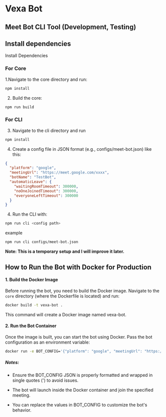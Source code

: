 # Vexa Bot 

## Meet Bot CLI Tool  (Development, Testing)

## Install dependencies
Install Dependencies
### For Core
1.Navigate to the core directory and run:
```bash
npm install
```
2. Build the core:
```bash
npm run build
```

### For CLI
3. Navigate to the cli directory and run
```bash
npm install
```
4. Create a config file in JSON format (e.g., configs/meet-bot.json) like this:
```json
{
  "platform": "google",
  "meetingUrl": "https://meet.google.com/xxxx",
  "botName": "TestBot",
  "automaticLeave": {
    "waitingRoomTimeout": 300000,
    "noOneJoinedTimeout": 300000,
    "everyoneLeftTimeout": 300000
  }
}
```
4. Run the CLI with:
```bash
npm run cli <config path>
```
example 
```bash
npm run cli configs/meet-bot.json
```
**Note: This is a temporary setup and I will improve it later.**

## How to Run the Bot with Docker for Production

#### 1. Build the Docker Image

Before running the bot, you need to build the Docker image. Navigate to the `core` directory  (where the Dockerfile is located) and run:
```bash
docker build -t vexa-bot .
```
This command will create a Docker image named vexa-bot.
#### 2. Run the Bot Container

Once the image is built, you can start the bot using Docker. Pass the bot configuration as an environment variable:
```bash
docker run -e BOT_CONFIG='{"platform": "google", "meetingUrl": "https://meet.google.com/ixx-xxx-xxx", "botName": "TestBot", "token": "", "connectionId": "", "automaticLeave": {"waitingRoomTimeout": 300000, "noOneJoinedTimeout": 300000, "everyoneLeftTimeout": 300000}}' vexa-bot
```
##### Notes:

- Ensure the BOT_CONFIG JSON is properly formatted and wrapped in single quotes (') to avoid issues.

- The bot will launch inside the Docker container and join the specified meeting.

- You can replace the values in BOT_CONFIG to customize the bot's behavior.
